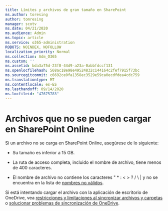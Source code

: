 ```yaml
---
title: Límites y archivos de gran tamaño en SharePoint
ms.author: toresing
author: tomresing
manager: scotv
ms.date: 04/21/2020
ms.audience: Admin
ms.topic: article
ms.service: o365-administration
ROBOTS: NOINDEX, NOFOLLOW
localization_priority: Normal
ms.collection: Adm_O365
ms.custom: ''
ms.assetid: bda3a75d-23f8-44d9-a23a-0abbfdccf131
ms.openlocfilehash: 568ac18e98e49524832c144164c2fef7915f73bc
ms.sourcegitcommit: c6692ce0fa1358ec3529e59ca0ecdfdea4cdc759
ms.translationtype: MT
ms.contentlocale: es-ES
ms.lasthandoff: 09/14/2020
ms.locfileid: "47675783"
---
```

# <a name="files-that-cant-be-uploaded-to-sharepoint-online"></a>Archivos que no se pueden cargar en SharePoint Online

Si un archivo no se carga en SharePoint Online, asegúrese de lo siguiente:
  
- Su tamaño es inferior a 15 GB.
    
- La ruta de acceso completa, incluido el nombre de archivo, tiene menos de 400 caracteres.
    
- El nombre de archivo no contiene los caracteres " \* : \< \> ? / \ | y no se encuentra en la lista de [nombres no válidos](https://go.microsoft.com/fwlink/?linkid=866430).
    
Si está intentando cargar el archivo con la aplicación de escritorio de OneDrive, vea [restricciones y limitaciones al sincronizar archivos y carpetas](httpsbv://go.microsoft.com/fwlink/p/?LinkID=717734) o [solucionar problemas de sincronización de OneDrive](https://go.microsoft.com/fwlink/?linkid=866431).
  

